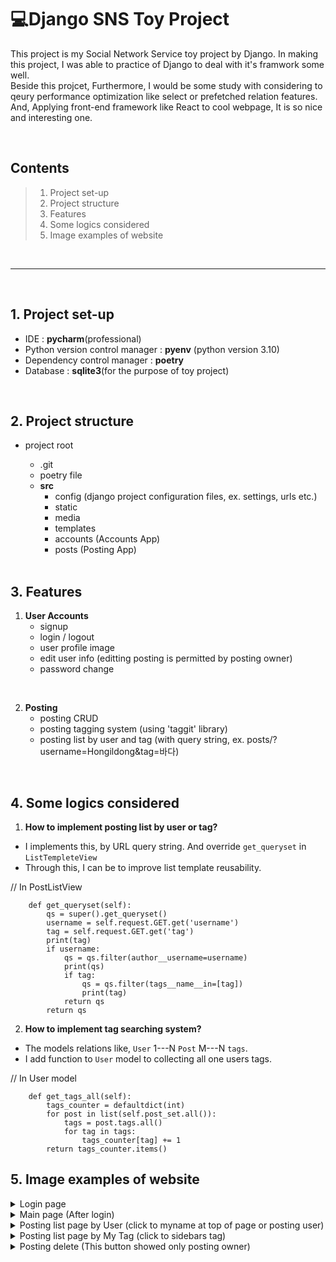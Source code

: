 # 💻**Django SNS Toy Project**

This project is my Social Network Service toy project by Django.
In making this project, I was able to practice of Django to deal with it's framwork some well.<br>
Beside this projcet, Furthermore, I would be some study with considering to qeury performance optimization like select or prefetched relation features.<br>
And, Applying front-end framework like React to cool webpage, It is so nice and interesting one.<br>

<br>

## Contents
> 1. Project set-up
> 2. Project structure
> 3. Features
> 4. Some logics considered
> 5. Image examples of website

<br>

---

<br>

## 1. Project set-up
- IDE : **pycharm**(professional)
- Python version control manager : **pyenv** (python version 3.10)
- Dependency control manager : **poetry**
- Database : **sqlite3**(for the purpose of toy project)

<br>

## 2. Project structure
- project root
  - .git
  - poetry file
  - **src**
      - config (django project configuration files, ex. settings, urls etc.)
      - static
      - media
      - templates
      - accounts (Accounts App)
      - posts (Posting App)

  <br>

## 3. Features

1. **User Accounts**
    - signup
    - login / logout
    - user profile image
    - edit user info  (editting posting is permitted by posting owner)
    - password change

<br>

2. **Posting**
    - posting CRUD
    - posting tagging system (using 'taggit' library)
    - posting list by user and tag (with query string, ex. posts/?username=Hongildong&tag=바다)

<br>

## 4. Some logics considered

1. **How to implement posting list by user or tag?**
  - I implements this, by URL query string. And override `get_queryset` in `ListTempleteView`
  - Through this, I can be to improve list template reusability.

// In PostListView
```
    def get_queryset(self):
        qs = super().get_queryset()
        username = self.request.GET.get('username')
        tag = self.request.GET.get('tag')
        print(tag)
        if username:
            qs = qs.filter(author__username=username)
            print(qs)
            if tag:
                qs = qs.filter(tags__name__in=[tag])
                print(tag)
            return qs
        return qs
```

2. **How to implement tag searching system?**
  - The models relations like,  `User` 1---N `Post` M---N `tags`.
  - I add function to `User` model to collecting all one users tags.

 // In User model
```
    def get_tags_all(self):
        tags_counter = defaultdict(int)
        for post in list(self.post_set.all()):
            tags = post.tags.all()
            for tag in tags:
                tags_counter[tag] += 1
        return tags_counter.items()
```  

## 5. Image examples of website
<details>
  <summary>Login page</summary>

  <img width="1198" alt="image" src="https://github.com/Kwon-sang/sns_prorject/assets/115248448/e035989d-6d0f-4d9f-99a8-3e5855bf32f6">
</details>

<details>
  <summary>Main page (After login) </summary>

  <img width="1199" alt="image" src="https://github.com/Kwon-sang/sns_prorject/assets/115248448/ed4dd767-ed2e-429a-a24e-1af4c8df98dc">
</details>

<details>
  <summary>Posting list page by User  (click to myname at top of page or posting user) </summary>

  <img width="1198" alt="image" src="https://github.com/Kwon-sang/sns_prorject/assets/115248448/1cdbbaf2-8b72-477c-92ea-33b1bc44a412">
</details>

<details>
  <summary>Posting list page by My Tag (click to sidebars tag) </summary>

  <img width="1199" alt="image" src="https://github.com/Kwon-sang/sns_prorject/assets/115248448/3555919c-bc81-4f3f-9cb4-e46d80bda349">
</details>

<details>
  <summary>Posting delete (This button showed only posting owner) </summary>

  <img width="1199" alt="image" src="https://github.com/Kwon-sang/sns_prorject/assets/115248448/77c044e9-d7e3-4589-ba74-bd7b1f21265d">
</details>
